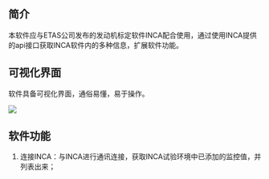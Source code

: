 ## 简介

本软件应与ETAS公司发布的发动机标定软件INCA配合使用，通过使用INCA提供的api接口获取INCA软件内的多种信息，扩展软件功能。

## 可视化界面

软件具备可视化界面，通俗易懂，易于操作。

![](C:\Users\Administrator\Pictures\Screenshots\屏幕截图%202024-12-27%20091711.png)

## 软件功能

1. 连接INCA：与INCA进行通讯连接，获取INCA试验环境中已添加的监控值，并列表出来；
